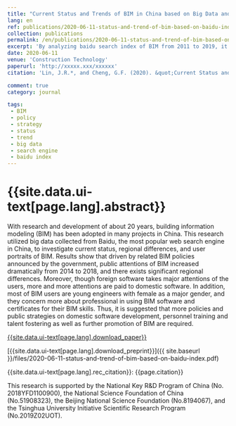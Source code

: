 ```yaml
---
title: "Current Status and Trends of BIM in China based on Big Data and Search Engine"
lang: en
ref: publications/2020-06-11-status-and-trend-of-bim-based-on-baidu-index
collection: publications
permalink: /en/publications/2020-06-11-status-and-trend-of-bim-based-on-baidu-index
excerpt: 'By analyzing baidu search index of BIM from 2011 to 2019, it is concluded that there exists significant differences of BIM development between different provinces of China, and new strategies to eliminate regional differences, development of BIM software and personnel trainning are suggested'
date: 2020-06-11
venue: 'Construction Technology'
paperurl: 'http://xxxxx.xxx/xxxxxx'
citation: 'Lin, J.R.*, and Cheng, G.F. (2020). &quot;Current Status and Trends of BIM in China based on Big Data and Search Engine&quot; <i>Construction Technology</i>. 49(9): 96-99. doi: xxxx/xxxxxx'

comment: true
category: journal

tags: 
 - BIM
 - policy
 - strategy
 - status
 - trend
 - big data
 - search engine
 - baidu index
---
```



{{site.data.ui-text[page.lang].abstract}}
====

With research and development of about 20 years, building information modeling (BIM) has been adopted in many projects in China. This research utilized big data collected from Baidu, the most popular web search engine in China, to investigate current status, regional differences, and user portraits of BIM. Results show that driven by related BIM policies announced by the government, public attentions of BIM increased dramatically from 2014 to 2018, and there exists significant regional differences. Moreover, though foreign software takes major attentions of the users, more and more attentions are paid to domestic software. In addition, most of BIM users are young engineers with female as a major gender, and they concern more about professional in using BIM software and certificates for their BIM skills. Thus, it is suggested that more policies and public strategies on domestic software development, personnel training and talent fostering as well as further promotion of BIM are required. 

[{{site.data.ui-text[page.lang].download_paper}}]({{page.paperurl}})

[{{site.data.ui-text[page.lang].download_preprint}}]({{ site.baseurl }}/files/2020-06-11-status-and-trend-of-bim-based-on-baidu-index.pdf)

{{site.data.ui-text[page.lang].rec_citation}}: {{page.citation}}

This research is supported by the National Key R&D Program of China (No. 2018YFD1100900), the National Science Foundation of China (No.51908323), the Beijing National Science Foundation (No.8194067), and the Tsinghua University Initiative Scientific Research Program (No.2019Z02UOT).